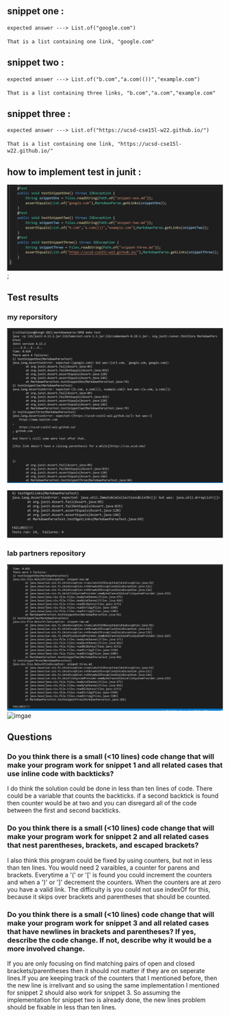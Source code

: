 
## **snippet one** :

    expected answer ---> List.of("google.com")

    That is a list containing one link, "google.com"


 ## **snippet two** :

    expected answer ---> List.of("b.com","a.com(())","example.com")

    That is a list containing three links, "b.com","a.com","example.com"


## **snippet three** : 

    expected answer ---> List.of("https://ucsd-cse15l-w22.github.io/")

    That is a list containing one link, "https://ucsd-cse15l-w22.github.io/"


## **how to implement test in junit** :    

![image](LAB8PICONE.jpg);


## **Test results**

### **my reporsitory** 

![image](partone.jpg)

![image](partTwo.jpg)

### **lab partners repository**

![image](lab8_platypusResultsone.jpg)
![imgae](lab8_testPlaytpus2,jpg)

## **Questions**

### **Do you think there is a small (<10 lines) code change that will make your program work for snippet 1 and all related cases that use inline code with backticks?** ###

I do think the solution could be done in less than ten lines of code. There could be a variable that counts the backticks. if a second backtick is found then counter would be at two and you can disregard all of the code between the first and second backticks. 

### **Do you think there is a small (<10 lines) code change that will make your program work for snippet 2 and all related cases that nest parentheses, brackets, and escaped brackets?** ###

I also think this program could be fixed by using counters, but not in less than ten lines. You would need 2 varaibles, a counter for parens and brackets. Everytime a '(' or '[' is found you could increment the counters and when a ')' or ']' decrement the counters. When the counters are at zero you have a valid link. The difficulty is you could not use indexOf for this, because it skips over brackets and parentheses  that should be counted.

### **Do you think there is a small (<10 lines) code change that will make your program work for snippet 3 and all related cases that have newlines in brackets and parentheses? If yes, describe the code change. If not, describe why it would be a more involved change.** 
 
If you are only focusing on find matching pairs of open and closed brackets/parentheses then it should not matter if they are on seperate lines.If you are keeping track of the counters that I mentioned before, then the new line is irrelivant and so using the same implementation I mentioned for snippet 2 should also work for snippet 3. So assuming the implementation for snippet two is already done, the new lines problem should be fixable in less than ten lines.